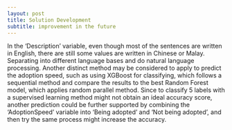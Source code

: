 ```yaml
---
layout: post
title: Solution Development
subtitle: improvement in the future
---
```


In the ‘Description’ variable, even though most of the sentences are written in English, there are still some values are written in Chinese or Malay. Separating into different language bases and do natural language processing. Another distinct method may be considered to apply to predict the adoption speed, such as using XGBoost for classifying, which follows a sequential method and compare the results to the best Random Forest model, which applies random parallel method. Since to classify 5 labels with a supervised learning method might not obtain an ideal accuracy score, another prediction could be further supported by combining the ‘AdoptionSpeed’ variable into ‘Being adopted’ and ‘Not being adopted’, and then try the same process might increase the accuracy.

